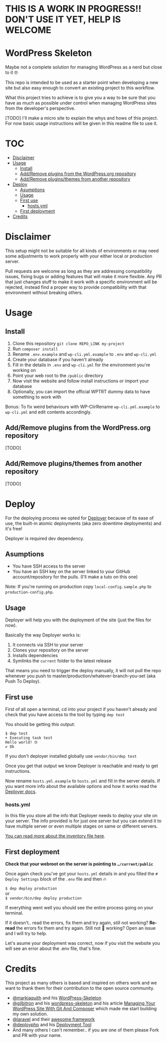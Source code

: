 # THIS IS A WORK IN PROGRESS!! DON'T USE IT YET, HELP IS WELCOME<!-- omit in toc -->

# WordPress Skeleton <!-- omit in toc -->

Maybe not a complete solution for managing WordPress as a nerd but close to it 🤓

This repo is intended to be used as a starter point when developing a new site but also easy enough to convert an existing project to this workflow.

What this project tries to achieve is to give you a way to be sure that you have
as much as possible under control when managing WordPress sites from the developer's perspective.

[TODO] I'll make a micro site to explain the whys and hows of this project. For now basic usage instructions will be given in this readme file to use it.

# TOC <!-- omit in toc -->

- [Disclaimer](#disclaimer)
- [Usage](#usage)
  - [Install](#install)
  - [Add/Remove plugins from the WordPress.org repository](#addremove-plugins-from-the-wordpressorg-repository)
  - [Add/Remove plugins/themes from another repository](#addremove-pluginsthemes-from-another-repository)
- [Deploy](#deploy)
  - [Asumptions](#asumptions)
  - [Usage](#usage-1)
  - [First use](#first-use)
    - [hosts.yml](#hostsyml)
  - [First deployment](#first-deployment)
- [Credits](#credits)

# Disclaimer

This setup might not be suitable for all kinds of environments or may need some adjustments to work properly with your either local or production server.

Pull requests are welcome as long as they are addressing compatibility issues, fixing bugs or adding features that will make it more flexible. Any PR that just changes stuff to make it work with a specific environment will be rejected, instead find a proper way to provide compatibility with that environment without breaking others.

# Usage

## Install

1. Clone this repository `git clone REPO_LINK my-project`
2. Run `composer install`
3. Rename `.env.example` and `wp-cli.yml.example` to `.env` and `wp-cli.yml`
4. Create your database if you haven't already
5. Fill in the details in `.env` and `wp-cli.yml` for the environment you're working on
6. Point your web root to the `/public` directory
7. Now visit the website and follow install instructions or import your database
8. Optionally, you can import the official WPTRT dummy data to have something to work with

Bonus: To fix weird behaviours with WP-ClirRename `wp-cli.yml.example` to `wp-cli.yml` and edit contents accordingly.

## Add/Remove plugins from the WordPress.org repository

[TODO]

## Add/Remove plugins/themes from another repository

[TODO]

# Deploy

For the deploying process we opted for [Deployer](https://deployer.org/) because of its ease of use, the built-in atomic deployments (aka zero downtime deployments) and it's free!

Deployer is required dev dependency.

## Asumptions

- You have SSH access to the server
- You have an SSH key on the server linked to your GitHub account/repository for the pulls. (I'll make a tuto on this one)

Note: If you're running on production copy `local-config.sample.php` to `production-config.php`.

## Usage
Deployer will help you with the deployment of the site (just the files for now).

Basically the way Deployer works is:
1. It connects via SSH to your server
2. Clones your repository on the server
3. Installs dependencies
4. Symlinks the `current` folder to the latest release

That means you need to trigger the deploy manually, it will not pull the repo whenever you push to master/production/whatever-branch-you-set (aka Push To Deploy).

## First use
First of all open a terminal, cd into your project if you haven't already and check that you have access to the tool by typing `dep test`

You should be getting this output:
```shell
$ dep test
➤ Executing task test
Hello world! 🤓
✔ Ok
```

If you don't deployer installed globally use `vendor/bin/dep test`

Once you get that output we know Deployer is reachable and ready to get instructions.

Now rename `hosts.yml.example` to `hosts.yml` and fill in the server details.
If you want more info about the available options and how it works read the [Deployer docs](https://deployer.org/docs/hosts.html).

### hosts.yml

In this file you store all the info that Deployer needs to deploy your site on your server. The info provided is for just one server but you can extend it to have multiple server or even multiple stages on same or different servers.

[You can read more about the inventory file here](https://deployer.org/docs/hosts.html#inventory-file).
## First deployment
**Check that your webroot on the server is pointing to `…/current/public`**

Once again check you've got your `hosts.yml` details in and you filled the `# Deploy Settings` block of the `.env` file and then 🔥

`$ dep deploy production`  
or  
`$ vendor/bin/dep deploy production`

If everything went well you should see the entire process going on your terminal.

If it doesn't.. read the errors, fix them and try again, still not working? **Re-read** the errors fix them and try again. Still not 🤬 working? Open an issue and I will try to help.

Let's asume your deployment was correct, now if you visit the website you will see an error about the .env file, that's fine.

# Credits

This project as many others is based and inspired on others work and we want to thank them for their contribution to the open source community.

- [@markjaquith](https://github.com/markjaquith) and his [WordPress-Skeleton](https://github.com/markjaquith/WordPress-Skeleton)
- [@gilbitron](https://github.com/gilbitron) and his [wordpress-skeleton](https://github.com/gilbitron/wordpress-skeleton) and his article [Managing Your WordPress Site With Git And Composer](https://deliciousbrains.com/install-wordpress-subdirectory-composer-git-submodule/) which made me start building my own solution.
- [@laravel](https://github.com/laravel) and their [awesome framework](https://github.com/laravel/laravel)
- [@deployphp](https://github.com/deployphp) and his [Deployment Tool](https://github.com/deployphp/deployer)
- And many others I can't remember.. if you are one of them please Fork and PR with your name.
